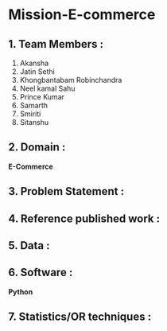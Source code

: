 # Mission-E-commerce 
## 1. Team Members : 
1. Akansha
2. Jatin Sethi
3. Khongbantabam Robinchandra
4. Neel kamal Sahu
5. Prince Kumar
6. Samarth
7. Smiriti
8. Sitanshu
   
## 2. Domain : 
**E-Commerce**

## 3. Problem Statement :

## 4. Reference published work :

## 5. Data :

## 6. Software : 
**Python**

## 7. Statistics/OR techniques :
   
